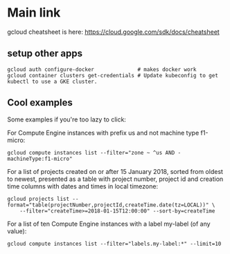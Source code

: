 # Main link

gcloud cheatsheet is here: https://cloud.google.com/sdk/docs/cheatsheet

## setup other apps

    gcloud auth configure-docker              # makes docker work
    gcloud container clusters get-credentials # Update kubeconfig to get kubectl to use a GKE cluster.

## Cool examples
Some examples if you're too lazy to click:

For Compute Engine instances with prefix us and not machine type f1-micro:

    gcloud compute instances list --filter="zone ~ ^us AND -machineType:f1-micro"

For a list of projects created on or after 15 January 2018, sorted from oldest to newest, presented as a table with project number, project id and creation time columns with dates and times in local timezone:

    gcloud projects list --format="table(projectNumber,projectId,createTime.date(tz=LOCAL))" \
        --filter="createTime>=2018-01-15T12:00:00" --sort-by=createTime

For a list of ten Compute Engine instances with a label my-label (of any value):

    gcloud compute instances list --filter="labels.my-label:*" --limit=10
